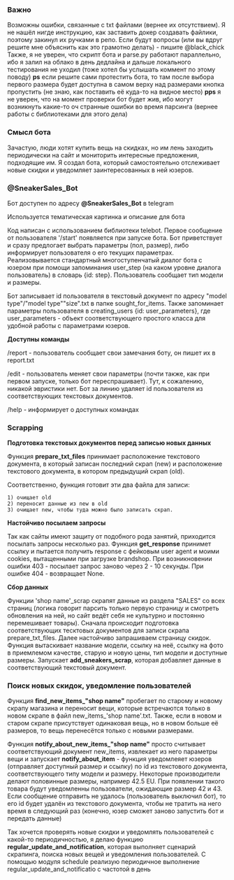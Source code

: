 ### Важно
Возможны ошибки, связанные с txt файлами (вернее их отсутствием). Я не нашёл нигде инструкцию, как заставить докер создавать файлики, поэтому закинул их ручками в репо. Если будут вопросы (или вы вдруг решите мне объяснить как это грамотно делать) - пишите @black_chick 
Также, я не уверен, что скрипт бота и parse.py работают параллельно, ибо я залил на облако в день дедлайна и дальше локального тестирования не уходил (тоже хотел бы услышать коммент по этому поводу)
**ps** если решите сами протестить бота, то там после выбора первого размера будет доступна в самом верху над размерами кнопка пропустить (не знаю, как поставить её куда-то на видное место)
**pps** я не уверен, что на момент проверки бот будет жив, ибо могут возникнуть какие-то оч странные ошибки во время парсинга (вернее работы с библиотеками для этого дела)

### Смысл бота

Зачастую, люди хотят купить вещь на скидках, но им лень заходить периодически на сайт и мониторить интересные предложения, подходящие им. Я создал бота, который самостоятельно отслеживает новые скидки и уведомляет заинтересованных в ней юзеров. 

### @SneakerSales_Bot
Бот доступен по адресу **@SneakerSales_Bot** в telegram

Используется тематическая картинка и описание для бота

Код написан с использованием библиотеки telebot. Первое сообщение от пользователя '/start' появляется при запуске бота.
Бот приветствует и сразу предлогает выбрать параметры (пол, размер), либо информирует пользователя о его текущих параметрах. Реализовывается стандартный многоступенчатый диалог бота с юзером при помощи запоминания user_step (на каком уровне диалога пользователь) в словарь {id: step}. Пользователь сообщает тип модели и размеры. 

Бот записывает id пользователя в текстовый документ по адресу "model type"/"model type""size".txt в папке sought_for_items. Также запоминает параметры пользователя в creating_users {id: user_parameters}, где user_parameters - объект соответствующего простого класса для удобной работы с параметрами юзеров. 

**Доступны команды**

/report - пользователь сообщает свои замечания боту, он пишет их в report.txt

/edit - пользователь меняет свои параметры (почти также, как при первом запуске, только бот переспрашивает). Тут, к сожалению, никакой эвристики нет. Бот за линию удаляет id пользователя из соответствующих текстовых документов.

/help - информирует о доступных командах

### Scrapping

**Подготовка текстовых документов перед записью новых данных**

Функция **prepare_txt_files** принимает расположение текстового документа, в который записан последний скрап (new) и 
расположение текстового документа, в котором предыдущий скрап (old).

Соответственно, функция готовит эти два файла для записи: 

    1) очищает old
    2) переносит данные из new в old
    3) очищает new, чтобы туда можно было записать скрап. 
    
**Настойчиво посылаем запросы**

Так как сайты имеют защиту от подобного рода занятий, приходится посылать запросы несколько раз. 
Функция **get_response** принимет ссылку и пытается получить response с фейковым user agent и моими cookies, вытащенными при загрузке brandshop. При возникновении ошибки 403 - посылает запрос заново через 2 -  10 секунды. При ошибке 404 - возвращает None.

**Сбор данных**

Функции 'shop name'_scrap скрапят данные из раздела "SALES" со всех страниц (логика говорит парсить только первую страницу и смотреть обновления на ней, но сайт ведёт себя не культурно и постоянно перемешивает товары).
Сначала происходит подготовка соответствующих тесктовых документов для записи скрапа prepare_txt_files.
Далее настойчиво запрашиваем страницу скидок.
Функция вытаскивает название модели, ссылку на неё, ссылку на фото в приемлемом качестве, старую и новую цены, тип модели и доступные размеры. Запускает **add_sneakers_scrap**, которая добавляет данные в соответствующий текстовый документ. 


### Поиск новых скидок, уведомление пользователей

Функция **find\_new\_items\_"shop name"** пробегает по старому и новому скрапу магазина и переносит вещи, которые встречаются только в новом скрапе в файл new\_items\_'shop name'.txt. Также, если в новом и старом скрапе присутствует одинаковая вещь, но в новом больше её размеров, то вещь перенесётся только с новыми размерами.

Функция **notify\_about\_new\_items\_"shop name"** просто считывает соответствующий документ new_items, извлекает из него параметры вещи и запускает  **notify\_about\_item** - функция уведомлеяет юзеров (отправляет доступный размер и ссылку) по id из текстового документа, соответствующего типу модели и размеру. Некоторые производители делают половинные размеры, например 42.5 EU. При появлении такого товара будут уведомленны пользователи, ожидающие размер 42 и 43. Если сообщение отправить не удалось (пользователь выключил бот), то его id будет удалён из текстового документа, чтобы не тратить на него время в следующий раз (конечно, юзер сможет заново запустить бот и передать данные)

Так хочется проверять новые скидки и уведомлять пользователей с какой-то периодичностью, я делаю функцию **regular\_update\_and\_notification**, которая выполняет сценарий скрапинга, поиска новых вещей и уведомления пользователей. С помощью модуля schedule реализую периодичное выполнение regular\_update\_and\_notificatio с частотой в день
